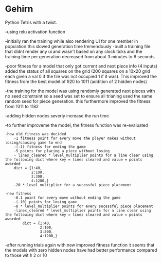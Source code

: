 # Gehirn

Python Tetris with a twist.

-using relu activation function

-initially ran the training while also rendering UI for one member in population this slowed generation time tremendously
-built a training file that didnt render any ui and wasn't based on any clock ticks and the training time per generation decreased from about 3 minutes to 6 seconds

-poor fitness for a model that only got current and next piece info (4 inputs)
added the status of all squares on the grid (200 squares on a 10x20 grid each given a val 0 if the tile was not occupied 1 if it was). This improved the fitness from the best model of 920 to 1011 (addition of 2 hidden nodes)

-the training for the model was using randomly generated next pieces with no seed constraint so a seed was set to ensure all
trianing used the same random seed for piece generation. this furthermore improved the fitness from 1011 to 1182

-adding hidden nodes severly increase the run time

-to further improveme the model, the fitness function was re-evaluated

    -how old fitness was decided
        -1 fitness point for every move the player makes without losing/causing game to end
        -(-1) fitness for ending the game
        -5 points for placing a piece without losing
        - lines_cleared * level_multiplier points for a line clear using the following dict where key = lines cleared and value = points awarded
        dict = {1:40,
                2:100,
                3:300,
                4:1200,}
        -20 * level_multiplier for a sucessful piece placement

    -new fitness
        -0.1 point for every move without ending the game
        -(-10) points for losing game
        -8 * level_multiplier points for every sucessful piece placement
        -lines_cleared * level_multiplier points for a line clear using the following dict where key = lines cleared and value = points awarded
            dict = {1:40,
                    2:100,
                    3:300,
                    4:1200,}

-after running trials again with new improved fitness function it seems that the models with zero hidden nodes have had better performance compared to those wit h 2 or 10
